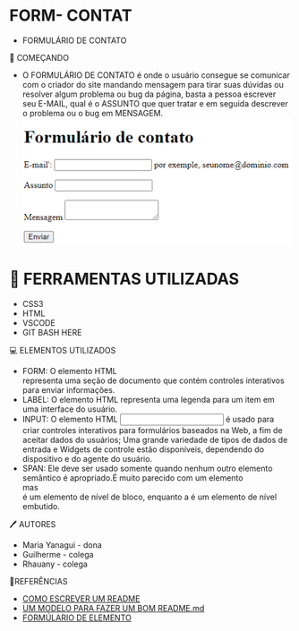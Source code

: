 # FORM- CONTAT

* FORMULÁRIO DE CONTATO

🚀 COMEÇANDO 

* O FORMULÁRIO DE CONTATO é onde o usuário consegue se comunicar com o criador do site mandando mensagem para tirar suas dúvidas ou resolver algum problema ou bug da página, basta a pessoa escrever seu E-MAIL, qual é o ASSUNTO que quer tratar e em seguida descrever o problema ou o bug em MENSAGEM.
![Tela de inicio](inicio%20da%20pagina.png)

# :hammer: FERRAMENTAS UTILIZADAS

* CSS3 
* HTML 
* VSCODE 
* GIT BASH HERE

💻 ELEMENTOS UTILIZADOS 

* FORM: O elemento HTML <form> representa uma seção de documento que contém controles
interativos para enviar informações.
* LABEL: O elemento HTML <label> representa uma legenda para um item em uma interface
do usuário.
* INPUT: O elemento HTML <input> é usado para criar controles interativos para
formulários baseados na Web, a fim de aceitar dados do usuários; Uma grande variedade
de tipos de dados de entrada e Widgets de controle estão disponíveis, dependendo do dispositivo e do agente do usuário.
* SPAN: Ele deve ser usado somente quando nenhum outro elemento semântico é apropriado.É muito parecido com um elemento <div> mas <div> é um elemento de nível de bloco, enquanto a é um elemento de nível embutido.<span><span>


🖊️ AUTORES 
* Maria Yanagui - dona 
* Guilherme - colega
* Rhauany - colega  

📎REFERÊNCIAS
* <a href =https://www.alura.com.br/artigos/escrever-bom-readme>COMO ESCREVER UM README</a>
* <a href = https://gist.github.com/lohhans/f8da0b147550df3f96914d3797e9fb89#-instala%C3%A7%C3%A3o>UM MODELO PARA FAZER UM BOM README.md</a>
* <a href = https://developer.mozilla.org/en-US/docs/Web/HTML/Element/form> FORMÚLARIO DE ELEMENTO</a>


 
